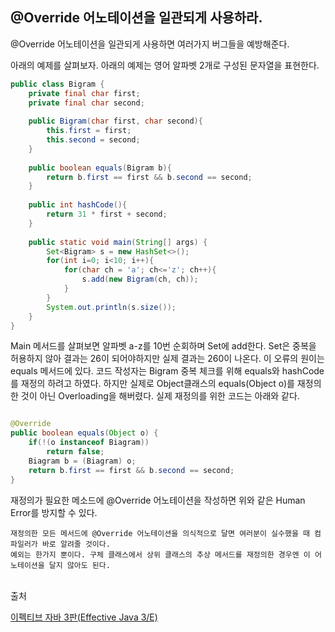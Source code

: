 ## @Override 어노테이션을 일관되게 사용하라.


@Override 어노테이션을 일관되게 사용하면 여러가지 버그들을 예방해준다.

아래의 예제를 살펴보자. 아래의 예제는 영어 알파벳 2개로 구성된 문자열을 표현한다.

```java
public class Bigram {
    private final char first;
    private final char second;
    
    public Bigram(char first, char second){
        this.first = first;
        this.second = second;
    }
    
    public boolean equals(Bigram b){
        return b.first == first && b.second == second;
    }
    
    public int hashCode(){
        return 31 * first + second;
    }
    
    public static void main(String[] args) {
        Set<Bigram> s = new HashSet<>();
        for(int i=0; i<10; i++){
            for(char ch = 'a'; ch<='z'; ch++){
                s.add(new Bigram(ch, ch));
            }
        }
        System.out.println(s.size());
    }
}

```

Main 메서드를 살펴보면 알파벳 a-z를 10번 순회하며 Set에 add한다. Set은 중복을 허용하지 않아 결과는 26이 되어야하지만 실제 결과는 260이 나온다.
이 오류의 원이는 equals 메서드에 있다. 코드 작성자는 Bigram 중복 체크를 위해 equals와 hashCode를 재정의 하려고 하였다.
하지만 실제로 Object클래스의 equals(Object o)를 재정의 한 것이 아닌 Overloading을 해버렸다. 실제 재정의를 위한 코드는 아래와 같다.
```java

@Override
public boolean equals(Object o) {
    if(!(o instanceof Biagram))
        return false;
    Biagram b = (Biagram) o;
    return b.first == first && b.second == second;
}
```
재정의가 필요한 메소드에 @Override 어노테이션을 작성하면 위와 같은 Human Error를 방지할 수 있다.

```
재정의한 모든 메서드에 @Override 어노테이션을 의식적으로 달면 여러분이 실수했을 때 컴파일러가 바로 알려줄 것이다.
예외는 한가지 뿐이다. 구체 클래스에서 상위 클래스의 추상 메서드를 재정의한 경우엔 이 어노테이션을 달지 않아도 된다.

```


</br>
출처

[이펙티브 자바 3판(Effective Java 3/E)](https://blog.insightbook.co.kr/2018/10/24/%EC%9D%B4%ED%8E%99%ED%8B%B0%EB%B8%8C-%EC%9E%90%EB%B0%94-3%ED%8C%90effective-java-3-e/)
